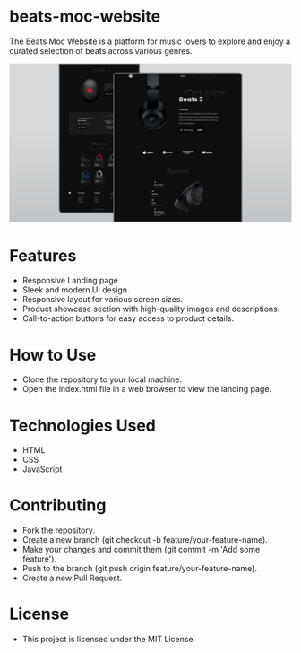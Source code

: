 # beats-moc-website
The Beats Moc Website is a platform for music lovers to explore and enjoy a curated selection of beats across various genres.

![Beats by Dre Landing Page](/beats/img/preview.png)



# Features
  - Responsive Landing page
  - Sleek and modern UI design.
  - Responsive layout for various screen sizes.
  - Product showcase section with high-quality images and descriptions.
  - Call-to-action buttons for easy access to product details.

# How to Use
  - Clone the repository to your local machine.
  - Open the index.html file in a web browser to view the landing page.

# Technologies Used
  - HTML
  - CSS
  - JavaScript

# Contributing 
  - Fork the repository.
  - Create a new branch (git checkout -b feature/your-feature-name).
  - Make your changes and commit them (git commit -m 'Add some feature').
  - Push to the branch (git push origin feature/your-feature-name).
  - Create a new Pull Request.

# License
  - This project is licensed under the MIT License.


  
